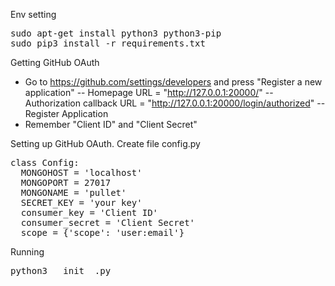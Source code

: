 Env setting

<pre>
sudo apt-get install python3 python3-pip
sudo pip3 install -r requirements.txt
</pre>

Getting GitHub OAuth

- Go to https://github.com/settings/developers and press "Register a new application"
-- Homepage URL = "http://127.0.0.1:20000/"
-- Authorization callback URL = "http://127.0.0.1:20000/login/authorized"
-- Register Application
- Remember "Client ID" and "Client Secret"

Setting up GitHub OAuth. Create file config.py

<pre>
class Config:
  MONGOHOST = 'localhost'
  MONGOPORT = 27017
  MONGONAME = 'pullet'
  SECRET_KEY = 'your key'
  consumer_key = 'Client ID'
  consumer_secret = 'Client Secret'
  scope = {'scope': 'user:email'}
</pre>

Running

<pre>
python3 __init__.py
</pre>

